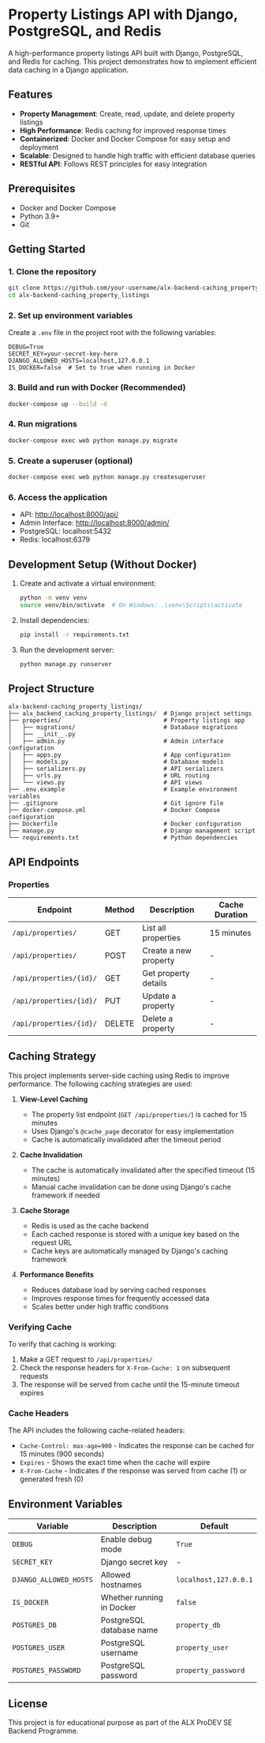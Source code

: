 # Property Listings API with Django, PostgreSQL, and Redis

A high-performance property listings API built with Django, PostgreSQL, and Redis for caching. This project demonstrates how to implement efficient data caching in a Django application.

## Features

- **Property Management**: Create, read, update, and delete property listings
- **High Performance**: Redis caching for improved response times
- **Containerized**: Docker and Docker Compose for easy setup and deployment
- **Scalable**: Designed to handle high traffic with efficient database queries
- **RESTful API**: Follows REST principles for easy integration

## Prerequisites

- Docker and Docker Compose
- Python 3.9+
- Git

## Getting Started

### 1. Clone the repository

```bash
git clone https://github.com/your-username/alx-backend-caching_property_listings.git
cd alx-backend-caching_property_listings
```

### 2. Set up environment variables

Create a `.env` file in the project root with the following variables:

```env
DEBUG=True
SECRET_KEY=your-secret-key-here
DJANGO_ALLOWED_HOSTS=localhost,127.0.0.1
IS_DOCKER=false  # Set to true when running in Docker
```

### 3. Build and run with Docker (Recommended)

```bash
docker-compose up --build -d
```

### 4. Run migrations

```bash
docker-compose exec web python manage.py migrate
```

### 5. Create a superuser (optional)

```bash
docker-compose exec web python manage.py createsuperuser
```

### 6. Access the application

- API: <http://localhost:8000/api/>
- Admin Interface: <http://localhost:8000/admin/>
- PostgreSQL: localhost:5432
- Redis: localhost:6379

## Development Setup (Without Docker)

1. Create and activate a virtual environment:

   ```bash
   python -m venv venv
   source venv/bin/activate  # On Windows: .\venv\Scripts\activate
   ```

2. Install dependencies:

   ```bash
   pip install -r requirements.txt
   ```

3. Run the development server:

   ```bash
   python manage.py runserver
   ```

## Project Structure

```text
alx-backend-caching_property_listings/
├── alx_backend_caching_property_listings/  # Django project settings
├── properties/                             # Property listings app
│   ├── migrations/                         # Database migrations
│   ├── __init__.py
│   ├── admin.py                            # Admin interface configuration
│   ├── apps.py                             # App configuration
│   ├── models.py                           # Database models
│   ├── serializers.py                      # API serializers
│   ├── urls.py                             # URL routing
│   └── views.py                            # API views
├── .env.example                            # Example environment variables
├── .gitignore                              # Git ignore file
├── docker-compose.yml                      # Docker Compose configuration
├── Dockerfile                              # Docker configuration
├── manage.py                               # Django management script
└── requirements.txt                        # Python dependencies
```

## API Endpoints

### Properties

| Endpoint | Method | Description | Cache Duration |
|----------|--------|-------------|----------------|
| `/api/properties/` | GET | List all properties | 15 minutes |
| `/api/properties/` | POST | Create a new property | - |
| `/api/properties/{id}/` | GET | Get property details | - |
| `/api/properties/{id}/` | PUT | Update a property | - |
| `/api/properties/{id}/` | DELETE | Delete a property | - |

## Caching Strategy

This project implements server-side caching using Redis to improve performance. The following caching strategies are used:

1. **View-Level Caching**
   - The property list endpoint (`GET /api/properties/`) is cached for 15 minutes
   - Uses Django's `@cache_page` decorator for easy implementation
   - Cache is automatically invalidated after the timeout period

2. **Cache Invalidation**
   - The cache is automatically invalidated after the specified timeout (15 minutes)
   - Manual cache invalidation can be done using Django's cache framework if needed

3. **Cache Storage**
   - Redis is used as the cache backend
   - Each cached response is stored with a unique key based on the request URL
   - Cache keys are automatically managed by Django's caching framework

4. **Performance Benefits**
   - Reduces database load by serving cached responses
   - Improves response times for frequently accessed data
   - Scales better under high traffic conditions

### Verifying Cache

To verify that caching is working:

1. Make a GET request to `/api/properties/`
2. Check the response headers for `X-From-Cache: 1` on subsequent requests
3. The response will be served from cache until the 15-minute timeout expires

### Cache Headers

The API includes the following cache-related headers:

- `Cache-Control: max-age=900` - Indicates the response can be cached for 15 minutes (900 seconds)
- `Expires` - Shows the exact time when the cache will expire
- `X-From-Cache` - Indicates if the response was served from cache (1) or generated fresh (0)

## Environment Variables

| Variable | Description | Default |
|----------|-------------|---------|
| `DEBUG` | Enable debug mode | `True` |
| `SECRET_KEY` | Django secret key | - |
| `DJANGO_ALLOWED_HOSTS` | Allowed hostnames | `localhost,127.0.0.1` |
| `IS_DOCKER` | Whether running in Docker | `false` |
| `POSTGRES_DB` | PostgreSQL database name | `property_db` |
| `POSTGRES_USER` | PostgreSQL username | `property_user` |
| `POSTGRES_PASSWORD` | PostgreSQL password | `property_password` |

## License

This project is for educational purpose as part of the ALX ProDEV SE Backend Programme.
